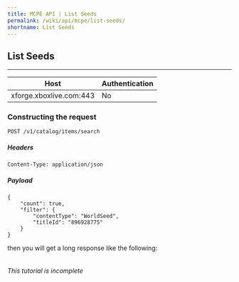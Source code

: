 ```yaml
---
title: MCPE API | List Seeds
permalink: /wiki/api/mcpe/list-seeds/
shortname: List Seeds
---
```

## List Seeds

---

|Host|Authentication|
|----|--------------|
|xforge.xboxlive.com:443|No|
  
### Constructing the request

```
POST /v1/catalog/items/search
```

##### Headers
```
Content-Type: application/json
```

##### Payload
```
{
    "count": true,
    "filter": {
        "contentType": "WorldSeed",
        "titleId": "896928775"
    }
}
```
  
then you will get a long response like the following:

```

```

###### This tutorial is incomplete
